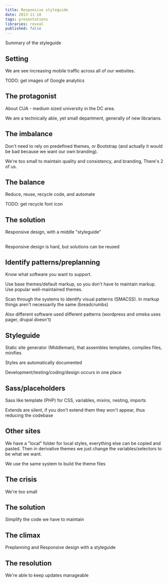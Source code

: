```yaml
---
title: Responsive styleguide
date: 2013-11-18
tags: presentations
libraries: reveal
published: false
---
```


Summary of the styleguide

<div class="reveal">
  <div class="slides">
    <!-- Act 1: Set up the story -->
    <section>
      <h1>Setting</h1>
      <p>We are see increasing mobile traffic across all of our websites.</p>
      <p>TODO: get images of Google analytics</p>
    </section>
    <section>
      <h1>The protagonist</h1>
      <p>About CUA - medium sized university in the DC area.</p>
      <p>We are a technically able, yet small department, generally of new librarians.</p>
    </section>
    <section>
      <h1>The imbalance</h1>
      <p>Don't need to rely on predefined themes, or Bootstrap (and actually it would be bad because we want our own branding).</p>
      <p>We're too small to maintain quality and consistency, and branding, There's 2 of us.</p>
    </section>
    <section>
      <h1>The balance</h1>
      <p>Reduce, reuse, recycle code, and automate</p>
      <p>TODO: get recycle font icon</p>
    </section>
    <section>
      <h1>The solution</h1>
      <p>Responsive design, with a middle "styleguide"</p>
    </section>
    <!-- Act 2: Develop the action -->
    <section>
      <h1></h1>
      <p>Responsive design is hard, but solutions can be reused</p>
    </section>
    <section>
      <h1>Identify patterns/preplanning</h1>
      <p>Know what software you want to support.</p>
      <p>Use base themes/default markup, so you don't have to maintain markup. Use popular well-maintained themes.</p>
      <p>Scan through the systems to identify visual patterns (SMACSS). In markup things aren't necessarily the same (breadcrumbs)</p>
      <p>Also different software used different patterns (wordpress and omeka uses pager, drupal doesn't)</p>
    </section>
    <section>
      <h1>Styleguide</h1>
      <p>Static site generator (Middleman), that assembles templates, compiles files, minifies</p>
      <p>Styles are automatically documented</p>
      <p>Development/testing/coding/design occurs in one place</p>
    </section>
    <section>
      <h1>Sass/placeholders</h1>
      <p>Sass like template (PHP) for CSS, variables, mixins, nesting, imports</p>
      <p>Extends are silent, if you don't extend them they won't appear, thus reducing the codebase</p>
    </section>
    <section>
      <h1>Other sites</h1>
      <p>We have a "local" folder for local styles, everything else can be copied and pasted. Then in derivative themes we just change the variables/selectors to be what we want.</p>
      <p>We use the same system to build the theme files</p>
    </section>
    <!-- Act 3: Frame the resolution -->
    <section>
      <h1>The crisis</h1>
      <p>We're too small</p>
    </section>
    <section>
      <h1>The solution</h1>
      <p>Simplify the code we have to maintain</p>
    </section>
    <section>
      <h1>The climax</h1>
      <p>Preplanning and Responsive design with a styleguide</p>
    </section>
    <section>
      <h1>The resolution</h1>
      <p>We're able to keep updates manageable</p>
    </section>
  </div>
</div>
